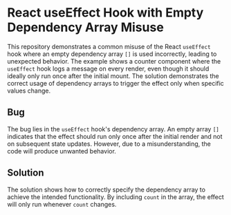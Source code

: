 # React useEffect Hook with Empty Dependency Array Misuse

This repository demonstrates a common misuse of the React `useEffect` hook where an empty dependency array `[]` is used incorrectly, leading to unexpected behavior.  The example shows a counter component where the `useEffect` hook logs a message on every render, even though it should ideally only run once after the initial mount.  The solution demonstrates the correct usage of dependency arrays to trigger the effect only when specific values change.

## Bug

The bug lies in the `useEffect` hook's dependency array.  An empty array `[]` indicates that the effect should run only once after the initial render and not on subsequent state updates. However, due to a misunderstanding, the code will produce unwanted behavior. 

## Solution

The solution shows how to correctly specify the dependency array to achieve the intended functionality.  By including `count` in the array, the effect will only run whenever `count` changes. 